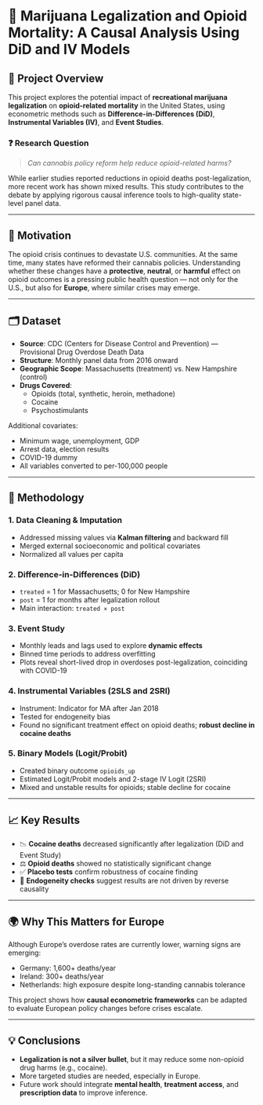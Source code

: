 # 🌿 Marijuana Legalization and Opioid Mortality: A Causal Analysis Using DiD and IV Models

## 📘 Project Overview

This project explores the potential impact of **recreational marijuana legalization** on **opioid-related mortality** in the United States, using econometric methods such as **Difference-in-Differences (DiD)**, **Instrumental Variables (IV)**, and **Event Studies**.

### ❓ Research Question

> _Can cannabis policy reform help reduce opioid-related harms?_

While earlier studies reported reductions in opioid deaths post-legalization, more recent work has shown mixed results. This study contributes to the debate by applying rigorous causal inference tools to high-quality state-level panel data.

---

## 🧠 Motivation

The opioid crisis continues to devastate U.S. communities. At the same time, many states have reformed their cannabis policies. Understanding whether these changes have a **protective**, **neutral**, or **harmful** effect on opioid outcomes is a pressing public health question — not only for the U.S., but also for **Europe**, where similar crises may emerge.

---

## 🗂️ Dataset

- **Source**: CDC (Centers for Disease Control and Prevention) — Provisional Drug Overdose Death Data
- **Structure**: Monthly panel data from 2016 onward
- **Geographic Scope**: Massachusetts (treatment) vs. New Hampshire (control)
- **Drugs Covered**:
  - Opioids (total, synthetic, heroin, methadone)
  - Cocaine
  - Psychostimulants

Additional covariates:
- Minimum wage, unemployment, GDP
- Arrest data, election results
- COVID-19 dummy
- All variables converted to per-100,000 people

---

## 🔧 Methodology

### 1. **Data Cleaning & Imputation**
- Addressed missing values via **Kalman filtering** and backward fill
- Merged external socioeconomic and political covariates
- Normalized all values per capita

### 2. **Difference-in-Differences (DiD)**
- `treated` = 1 for Massachusetts; 0 for New Hampshire  
- `post` = 1 for months after legalization rollout  
- Main interaction: `treated × post`

### 3. **Event Study**
- Monthly leads and lags used to explore **dynamic effects**
- Binned time periods to address overfitting
- Plots reveal short-lived drop in overdoses post-legalization, coinciding with COVID-19

### 4. **Instrumental Variables (2SLS and 2SRI)**
- Instrument: Indicator for MA after Jan 2018
- Tested for endogeneity bias
- Found no significant treatment effect on opioid deaths; **robust decline in cocaine deaths**

### 5. **Binary Models (Logit/Probit)**
- Created binary outcome `opioids_up`
- Estimated Logit/Probit models and 2-stage IV Logit (2SRI)
- Mixed and unstable results for opioids; stable decline for cocaine

---

## 📈 Key Results

- 📉 **Cocaine deaths** decreased significantly after legalization (DiD and Event Study)
- ⚖️ **Opioid deaths** showed no statistically significant change
- ✅ **Placebo tests** confirm robustness of cocaine finding
- 🧪 **Endogeneity checks** suggest results are not driven by reverse causality

---

## 🌍 Why This Matters for Europe

Although Europe’s overdose rates are currently lower, warning signs are emerging:
- Germany: 1,600+ deaths/year
- Ireland: 300+ deaths/year
- Netherlands: high exposure despite long-standing cannabis tolerance

This project shows how **causal econometric frameworks** can be adapted to evaluate European policy changes before crises escalate.

---

## 💡 Conclusions

- **Legalization is not a silver bullet**, but it may reduce some non-opioid drug harms (e.g., cocaine).
- More targeted studies are needed, especially in Europe.
- Future work should integrate **mental health**, **treatment access**, and **prescription data** to improve inference.
